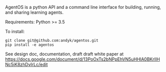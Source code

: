 AgentOS is a python API and a command line interface for building, running, and sharing learning agents.

Requirements: Python >= 3.5

To install:

```
git clone git@github.com:andyk/agentos.git
pip install -e agentos
```


See design doc, documentation, draft draft white paper at https://docs.google.com/document/d/13PoOxTs2bNPpEhVN5uHHlA0BKrIIHNc5iK8zhDvIrLc/edit
